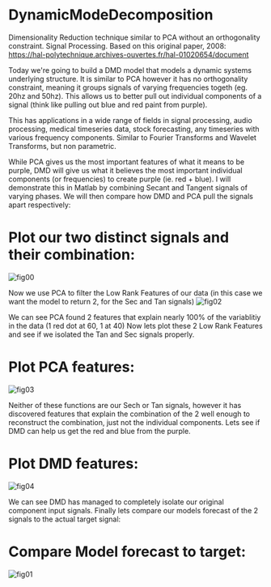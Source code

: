 # DynamicModeDecomposition
Dimensionality Reduction technique similar to PCA without an orthogonality constraint.  Signal Processing.
Based on this original paper, 2008: https://hal-polytechnique.archives-ouvertes.fr/hal-01020654/document

Today we're going to build a DMD model that models a dynamic systems underlying structure.  It is similar to PCA however it has no
orthogonality constraint, meaning it groups signals of varying frequencies togeth (eg. 20hz and 50hz).  This allows us to better pull
out individual components of a signal (think like pulling out blue and red paint from purple).  

This has applications in a wide range of fields in signal processing, audio processing, medical timeseries data, stock forecasting, any timeseries with various frequency components.  Similar to Fourier Transforms and Wavelet Transforms, but non parametric.

While PCA gives us the most important features of what it means to be purple, DMD will give us what it believes the most important
individual components (or frequencies) to create purple (ie. red + blue).  I will demonstrate this in Matlab by combining Secant
and Tangent signals of varying phases.  We will then compare how DMD and PCA pull the signals apart respectively:

# Plot our two distinct signals and their combination:
![fig00](https://user-images.githubusercontent.com/34739163/51447041-1527ff80-1cd7-11e9-832a-651dfeb4ca22.png)

Now we use PCA to filter the Low Rank Features of our data (in this case we want the model to return 2, for the Sec and Tan signals)
![fig02](https://user-images.githubusercontent.com/34739163/51447015-c2e6de80-1cd6-11e9-9e36-e29fbd2f92c8.png)

We can see PCA found 2 features that explain nearly 100% of the variablitiy in the data (1 red dot at 60, 1 at 40)
Now lets plot these 2 Low Rank Features and see if we isolated the Tan and Sec signals properly.

# Plot PCA features:
![fig03](https://user-images.githubusercontent.com/34739163/51447016-c4180b80-1cd6-11e9-8b82-cae88aa1214a.png)

Neither of these functions are our Sech or Tan signals, however it has discovered features that explain the combination of the 2 well enough to reconstruct the combination, just not the individual components.  Lets see if DMD can help us get the red and blue from the purple.

# Plot DMD features:
![fig04](https://user-images.githubusercontent.com/34739163/51447017-c5e1cf00-1cd6-11e9-862a-fe747f440010.png)

We can see DMD has managed to completely isolate our original component input signals.  Finally lets compare our models forecast of the 2 signals to the actual target signal:

# Compare Model forecast to target:
![fig01](https://user-images.githubusercontent.com/34739163/51447013-bd899400-1cd6-11e9-8c15-a75380dace8b.png)
